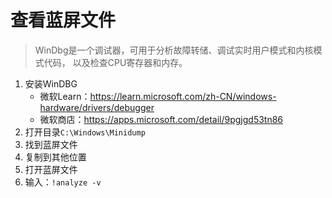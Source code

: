 # 查看蓝屏文件

> WinDbg是一个调试器，可用于分析故障转储、调试实时用户模式和内核模式代码，
> 以及检查CPU寄存器和内存。

1. 安装WinDBG
	- 微软Learn：<https://learn.microsoft.com/zh-CN/windows-hardware/drivers/debugger>
	- 微软商店：<https://apps.microsoft.com/detail/9pgjgd53tn86>
2. 打开目录```C:\Windows\Minidump```
3. 找到蓝屏文件
4. 复制到其他位置
5. 打开蓝屏文件
6. 输入：```!analyze -v```